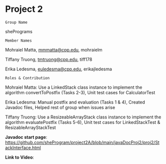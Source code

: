# Project 2
    Group Name
shePrograms

    Member Names
Mohraiel Matta, mmmatta@cpp.edu, mohraielm

Tiffany Truong, tmtruong@cpp.edu, tiff178

Erika Ledesma, euledesma@cpp.edu, erikajledesma

    Roles & Contribution

Mohraiel Matta: Use a LinkedStack class instance to implement the algorithm convertToPostfix (Tasks 2-3), Unit test cases for CalculatorTest

Erika Ledesma: Manual postfix and evaluation (Tasks 1 & 4), Created Javadoc files, Helped rest of group when issues arise

Tiffany Truong: Use a ResizeableArrayStack class instance to implement the algorithm evaluatePostfix (Tasks 5-6), Unit test cases for LinkedStackTest & ResizableArrayStackTest

**Javadoc start page**: https://github.com/sheProgram/project2A/blob/main/javaDocProj2/proj2/StackInterface.html


**Link to Video**: 
